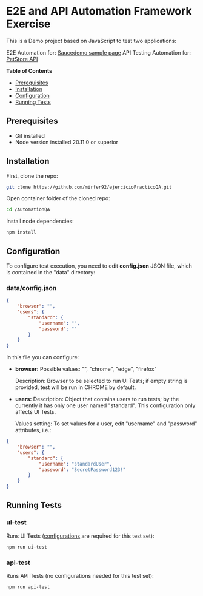# E2E and API Automation Framework Exercise

This is a Demo project based on JavaScript to test two applications:

E2E Automation for: [Saucedemo sample page](https://www.saucedemo.com/)
API Testing Automation for: [PetStore API](https://petstore.swagger.io/)

**Table of Contents**

* [Prerequisites](#prerequisites)
* [Installation](#installation)
* [Configuration](#configuration)
* [Running Tests](#running-tests)

## Prerequisites

* Git installed
* Node version installed 20.11.0 or superior

## Installation

First, clone the repo:
```bash
git clone https://github.com/mirfer92/ejercicioPracticoQA.git
```

Open container folder of the cloned repo:
```bash
cd /AutomationQA
```

Install node dependencies:
```bash
npm install
```

## Configuration

To configure test execution, you need to edit **config.json** JSON file, which is contained in the "data" directory:

### data/config.json

```json
{
    "browser": "",
    "users": {
        "standard": {
            "username": "",
            "password": ""
        }
    }
}
```

In this file you can configure:

* **browser:**
    Possible values: "", "chrome", "edge", "firefox"

    Description: Browser to be selected to run UI Tests; if empty string is provided, test will be run in CHROME by default.

* **users:**
    Description: Object that contains users to run tests; by the currently it has only one user named "standard". This configuration only affects UI Tests.

    Values setting: To set values for a user, edit "username" and "password" attributes, i.e.:

```json
{
    "browser": "",
    "users": {
        "standard": {
            "username": "standardUser",
            "password": "SecretPassword123!"
        }
    }
}
```

## Running Tests

### ui-test

Runs UI Tests ([configurations](#configuration) are required for this test set):

```bash
npm run ui-test
```

### api-test

Runs API Tests (no configurations needed for this test set):

```bash
npm run api-test
```